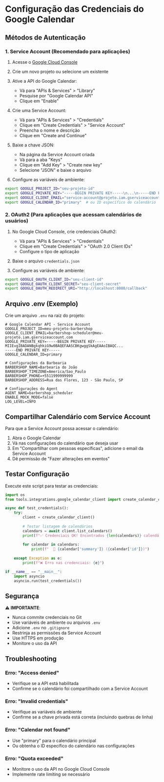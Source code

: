 # Configuração das Credenciais do Google Calendar

## Métodos de Autenticação

### 1. Service Account (Recomendado para aplicações)

1. Acesse o [Google Cloud Console](https://console.cloud.google.com)
2. Crie um novo projeto ou selecione um existente
3. Ative a API do Google Calendar:
   - Vá para "APIs & Services" > "Library"
   - Pesquise por "Google Calendar API"
   - Clique em "Enable"

4. Crie uma Service Account:
   - Vá para "APIs & Services" > "Credentials"
   - Clique em "Create Credentials" > "Service Account"
   - Preencha o nome e descrição
   - Clique em "Create and Continue"

5. Baixe a chave JSON:
   - Na página da Service Account criada
   - Vá para a aba "Keys"
   - Clique em "Add Key" > "Create new key"
   - Selecione "JSON" e baixe o arquivo

6. Configure as variáveis de ambiente:
```bash
export GOOGLE_PROJECT_ID="seu-projeto-id"
export GOOGLE_PRIVATE_KEY="-----BEGIN PRIVATE KEY-----\n...\n-----END PRIVATE KEY-----\n"
export GOOGLE_CLIENT_EMAIL="service-account@projeto.iam.gserviceaccount.com"
export GOOGLE_CALENDAR_ID="primary"  # ou ID específico do calendário
```

### 2. OAuth2 (Para aplicações que acessam calendários de usuários)

1. No Google Cloud Console, crie credenciais OAuth2:
   - Vá para "APIs & Services" > "Credentials"
   - Clique em "Create Credentials" > "OAuth 2.0 Client IDs"
   - Configure o tipo de aplicação

2. Baixe o arquivo `credentials.json`

3. Configure as variáveis de ambiente:
```bash
export GOOGLE_OAUTH_CLIENT_ID="seu-client-id"
export GOOGLE_OAUTH_CLIENT_SECRET="seu-client-secret"
export GOOGLE_OAUTH_REDIRECT_URI="http://localhost:8080/callback"
```

## Arquivo .env (Exemplo)

Crie um arquivo `.env` na raiz do projeto:

```env
# Google Calendar API - Service Account
GOOGLE_PROJECT_ID=meu-projeto-barbershop
GOOGLE_CLIENT_EMAIL=barbershop-scheduler@meu-projeto.iam.gserviceaccount.com
GOOGLE_PRIVATE_KEY=-----BEGIN PRIVATE KEY-----
MIIEvgIBADANBgkqhkiG9w0BAQEFAASCBKgwggSkAgEAAoIBAQC...
-----END PRIVATE KEY-----
GOOGLE_CALENDAR_ID=primary

# Configurações da Barbearia
BARBERSHOP_NAME=Barbearia do João
BARBERSHOP_TIMEZONE=America/Sao_Paulo
BARBERSHOP_PHONE=+5511999999999
BARBERSHOP_ADDRESS=Rua das Flores, 123 - São Paulo, SP

# Configurações do Agent
AGENT_NAME=barbershop_scheduler
ENABLE_MOCK_MODE=false
LOG_LEVEL=INFO
```

## Compartilhar Calendário com Service Account

Para que a Service Account possa acessar o calendário:

1. Abra o Google Calendar
2. Vá nas configurações do calendário que deseja usar
3. Em "Compartilhar com pessoas específicas", adicione o email da Service Account
4. Dê permissão de "Fazer alterações em eventos"

## Testar Configuração

Execute este script para testar as credenciais:

```python
import os
from tools.integrations.google_calendar_client import create_calendar_client

async def test_credentials():
    try:
        client = create_calendar_client()
        
        # Testar listagem de calendários
        calendars = await client.list_calendars()
        print(f"✅ Credenciais OK! Encontrados {len(calendars)} calendários")
        
        for calendar in calendars:
            print(f"  📅 {calendar['summary']} ({calendar['id']})")
            
    except Exception as e:
        print(f"❌ Erro nas credenciais: {e}")

if __name__ == "__main__":
    import asyncio
    asyncio.run(test_credentials())
```

## Segurança

⚠️ **IMPORTANTE**: 

- Nunca commite credenciais no Git
- Use variáveis de ambiente ou arquivos `.env`
- Adicione `.env` no `.gitignore`
- Restrinja as permissões da Service Account
- Use HTTPS em produção
- Monitore o uso da API

## Troubleshooting

### Erro: "Access denied"
- Verifique se a API está habilitada
- Confirme se o calendário foi compartilhado com a Service Account

### Erro: "Invalid credentials" 
- Verifique as variáveis de ambiente
- Confirme se a chave privada está correta (incluindo quebras de linha)

### Erro: "Calendar not found"
- Use "primary" para o calendário principal
- Ou obtenha o ID específico do calendário nas configurações

### Erro: "Quota exceeded"
- Monitore o uso da API no Google Cloud Console
- Implemente rate limiting se necessário
